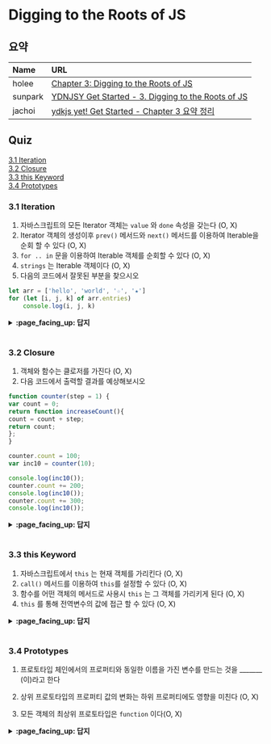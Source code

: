 # Digging to the Roots of JS

## 요약
| Name | URL |
|:---|:---|
| holee | [Chapter 3: Digging to the Roots of JS](https://github.com/hochan222/Everything-in-JavaScript/wiki/Chapter-3:-Digging-to-the-Roots-of-JS) |
| sunpark | [YDNJSY Get Started - 3. Digging to the Roots of JS](https://velog.io/@cos/YDNJSY-Get-Started-3-Digging-to-the-Roots-of-JS) |
| jachoi | [ydkjs yet! Get Started - Chapter 3 요약 정리](https://n00bh4cker.tistory.com/133)|

## Quiz

[3.1 Iteration](#31---Iteration)<br>
[3.2 Closure](#32---Closure)<br>
[3.3 this Keyword](#33---this-Keyword)<br>
[3.4 Prototypes](#34---Prototypes)<br>

### 3.1    Iteration

1. 자바스크립트의 모든 Iterator 객체는 `value` 와 `done` 속성을 갖는다 (O, X)
2. Iterator 객체의 생성이후 `prev()` 메서드와 `next()` 메서드를 이용하여 Iterable을 순회 할 수 있다 (O, X)
3. `for .. in` 문을 이용하여 Iterable 객체를 순회할 수 있다 (O, X)
4. `strings` 는 Iterable 객체이다 (O, X)
5. 다음의 코드에서 잘못된 부분을 찾으시오
```javascript
let arr = ['hello', 'world', '☆', '★']
for (let [i, j, k] of arr.entries)
	console.log(i, j, k)
```

<details>
<summary> <b> :page_facing_up: 답지 </b>  </summary>
<div markdown="1">

1. 자바스크립트의 모든 Iterator 객체는 `value` 와 `done` 속성을 갖는다 (***O***, X)
> ... the object has value and done properties, where done is a boolean that is false until the iteration over the underlying data source is complete.

2. Iterator 객체의 생성이후 `prev()` 메서드와 `next()` 메서드를 이용하여 Iterable을 순회 할 수 있다 (O, ***X***)

- prev() 메서드는 존재하지 않는다.
- next() 메서드를 이용하여 Iterable 을 순회할 수 있다

3. `for .. in` 문을 이용하여 Iterable 객체를 순회할 수 있다 (O, ***X***)
 -  for .. of 문을 사용한다
 > ES6 also included several mechanisms (syntax and APIs) for standardized consumption of these iterators. One such mechanism is the for..of loop:

4. `strings` 는 Iterable 객체이다 (***O***, X)
 > ES6 defined the basic data structure/collection types in JS as iterables. This includes strings, arrays, maps, sets, and others.

5. 다음의 코드에서 잘못된 부분을 찾으시오
- entries 는 프로퍼티가 아니다 ㅠㅡㅠ
```javascript
let arr = ['hello', 'world', '☆', '★']
for (let [i, j, k] of arr.entries())
	console.log(i, j, k)
	//출력 결과
	// 1 hello undefined
	// 2 world undefined
	// 3 ☆ undefined
	// 4 ★ undefined
```
</div>
</details>
<br>

### 3.2    Closure

1. 객체와 함수는 클로저를 가진다 (O, X)
2. 다음 코드에서 출력할 결과를 예상해보시오
```javascript
function counter(step = 1) {
var count = 0;
return function increaseCount(){
count = count + step;
return count;
};
}

counter.count = 100;
var inc10 = counter(10);

console.log(inc10());
counter.count += 200;
console.log(inc10());
counter.count += 300;
console.log(inc10());
```

<details>
<summary> <b> :page_facing_up: 답지 </b>  </summary>
<div markdown="1">

1. 객체와 함수는 클로저를 가진다 (O, ***X***)
 - 클로저는 함수의 고유한 특성이다
 > We see two definitional characteristics here. First, closure is part of the nature of a function. Objects don’t get closures, functions do

2. 다음 코드에서 출력할 결과를 예상해보시오
- counter() 내의 count 변수는 함수 범위의 스코프를 가지기 때문에 함수 바깥에서는 접근 할 수 없다
```javascript
function counter(step = 1) {
var count = 0;
return function increaseCount(){
count = count + step;
return count;
};
}

counter.count = 100;
var inc10 = counter(10);

console.log(inc10()); // 10
counter.count += 200;
console.log(inc10()); // 20
counter.count += 300;
console.log(inc10()); // 30
```
</div>
</details>
<br>

### 3.3    this Keyword
1. 자바스크립트에서 `this` 는 현재 객체를 가리킨다 (O, X)
2. `call()` 메서드를 이용하여 `this`를 설정할 수 있다 (O, X)
3. 함수를 어떤 객체의 메서드로 사용시 `this` 는 그 객체를 가리키게 된다 (O, X)
4. `this` 를 통해 전역변수의 값에 접근 할 수 있다 (O, X)

<details>
<summary> <b> :page_facing_up: 답지 </b>  </summary>
<div markdown="1">

1. 자바스크립트에서 `this` 는 현재 객체를 가리킨다 (O, ***X***)
- this 는 `execution context` 를 가리킨다
> One common misconception is that a function’s this refers to the functionitself. Because of how this works in other languages, another misconception is that this points the instance that a method belongs to. Both are incorrect. (중략) But functions also have another characteristic besides their scope that influences what they can access. This characteristic is best described as an execution context, and it’s exposed tothe function via its this keyword.

2. `call()` 메서드를 이용하여 `this`를 설정할 수 있다 (***O***, X)
 > A third way to invoke a function is with the call(..) method, which takes an object (otherHomework here) to use for setting the this reference for the function call. The property reference this.topic resolves to "Math".

3. 함수를 어떤 객체의 메서드로 사용시 `this` 는 그 객체를 가리키게 된다 (***O***, X)
>A copy of the assignment function reference is set as a property on the homework object, and then it’s called as homework.assignment(). That means the this for that function call will be the homework object. Hence, this.topic resolves to "JS".

4. `this` 를 통해 전역변수의 값에 접근 할 수 있다 (***O***, X)
> execution context 엔 전역변수도 포함된다
</div>
</details>
<br>

### 3.4    Prototypes

1. 프로토타입 체인에서의 프로퍼티와 동일한 이름을 가진 변수를 만드는 것을 _______ (이)라고 한다

2. 상위 프로토타입의 프로퍼티 값의 변화는 하위 프로퍼티에도 영향을 미친다 (O, X)

3. 모든 객체의 최상위 프로토타입은 `function` 이다(O, X)

<details>
<summary> <b> :page_facing_up: 답지 </b>  </summary>
<div markdown="1">
1. 프로토타입 체인에서의 프로퍼티와 동일한 이름을 가진 변수를 만드는 것을 __shadowing__ (이)라고 한다

> The topic on otherHomework is “shadowing” the property of the same name on the homework object in the chain.

2. 상위 프로토타입의 프로퍼티 값의 변화는 하위 프로퍼티에도 영향을 미친다 (***O***, X)
- 프로토타입 체인을 통해 연결되어 있기에 상위 프로토타입의 프로토타입의 프로퍼티 값의 변화는 하위 프로퍼티에 영향을 미친다

> A series of objects linked together via prototypes is called the “prototype chain.” The purpose of this prototype linkage (i.e., from an object B to another object A) is so that accesses against B for properties/methods that B does not have, are delegated to A to handle. Delegation of property/method access allows two (or more!) objects to cooperate with each other to perform a task.

3. 모든 객체의 최상위 프로토타입은 `function` 이다(O, ***X***)
> 최상위 프로토타입은 `Object` 이다

</div>
</details>
<br>
